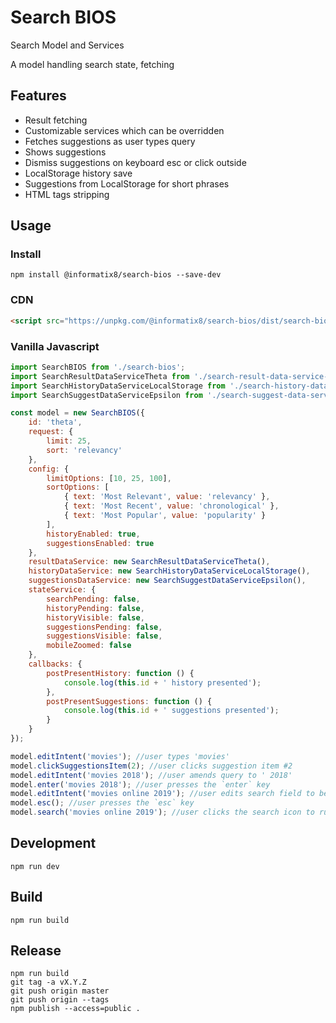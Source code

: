 # Search BIOS
  
Search Model and Services

A model handling search state, fetching 

## Features

- Result fetching
- Customizable services which can be overridden
- Fetches suggestions as user types query
- Shows suggestions
- Dismiss suggestions on keyboard esc or click outside
- LocalStorage history save
- Suggestions from LocalStorage for short phrases
- HTML tags stripping

## Usage

### Install

```shell
npm install @informatix8/search-bios --save-dev
```

### CDN

```html
<script src="https://unpkg.com/@informatix8/search-bios/dist/search-bios.all.umd.js"></script>
```

### Vanilla Javascript

```javascript
import SearchBIOS from './search-bios';
import SearchResultDataServiceTheta from './search-result-data-service-theta';
import SearchHistoryDataServiceLocalStorage from './search-history-data-service-local-storage';
import SearchSuggestDataServiceEpsilon from './search-suggest-data-service-epsilon';

const model = new SearchBIOS({
    id: 'theta',
    request: {
        limit: 25,
        sort: 'relevancy'
    },
    config: {
        limitOptions: [10, 25, 100],
        sortOptions: [
            { text: 'Most Relevant', value: 'relevancy' },
            { text: 'Most Recent', value: 'chronological' },
            { text: 'Most Popular', value: 'popularity' }
        ],
        historyEnabled: true,
        suggestionsEnabled: true
    },
    resultDataService: new SearchResultDataServiceTheta(),
    historyDataService: new SearchHistoryDataServiceLocalStorage(),
    suggestionsDataService: new SearchSuggestDataServiceEpsilon(),
    stateService: {
        searchPending: false,
        historyPending: false,
        historyVisible: false,
        suggestionsPending: false,
        suggestionsVisible: false,
        mobileZoomed: false
    },
    callbacks: {
        postPresentHistory: function () {
            console.log(this.id + ' history presented');
        },
        postPresentSuggestions: function () {
            console.log(this.id + ' suggestions presented');
        }
    }
});

model.editIntent('movies'); //user types 'movies'
model.clickSuggestionsItem(2); //user clicks suggestion item #2
model.editIntent('movies 2018'); //user amends query to ' 2018'
model.enter('movies 2018'); //user presses the `enter` key
model.editIntent('movies online 2019'); //user edits search field to be 'movies online 2019'
model.esc(); //user presses the `esc` key
model.search('movies online 2019'); //user clicks the search icon to run the search
```

## Development

```shell
npm run dev
```

## Build

```shell
npm run build
```

## Release

```shell
npm run build
git tag -a vX.Y.Z
git push origin master
git push origin --tags
npm publish --access=public .
